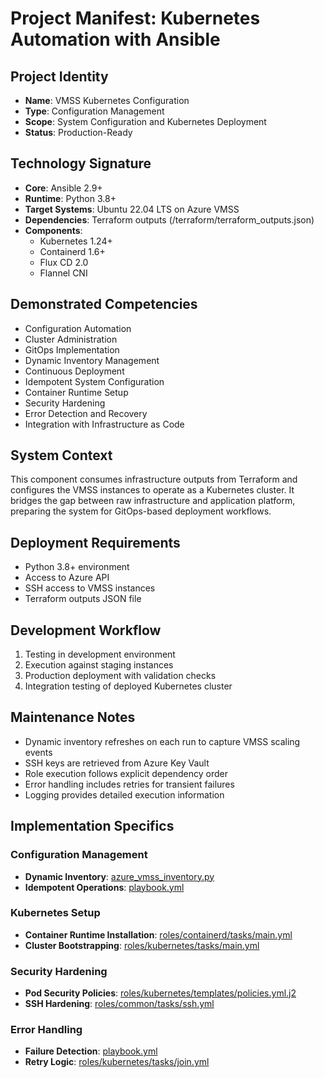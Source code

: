 # Project Manifest: Kubernetes Automation with Ansible

## Project Identity
- **Name**: VMSS Kubernetes Configuration
- **Type**: Configuration Management
- **Scope**: System Configuration and Kubernetes Deployment
- **Status**: Production-Ready

## Technology Signature
- **Core**: Ansible 2.9+
- **Runtime**: Python 3.8+
- **Target Systems**: Ubuntu 22.04 LTS on Azure VMSS
- **Dependencies**: Terraform outputs (/terraform/terraform_outputs.json)
- **Components**:
  - Kubernetes 1.24+
  - Containerd 1.6+
  - Flux CD 2.0
  - Flannel CNI

## Demonstrated Competencies
- Configuration Automation
- Cluster Administration
- GitOps Implementation
- Dynamic Inventory Management
- Continuous Deployment
- Idempotent System Configuration
- Container Runtime Setup
- Security Hardening
- Error Detection and Recovery
- Integration with Infrastructure as Code

## System Context
This component consumes infrastructure outputs from Terraform and configures the VMSS instances to operate as a Kubernetes cluster. It bridges the gap between raw infrastructure and application platform, preparing the system for GitOps-based deployment workflows.

## Deployment Requirements
- Python 3.8+ environment
- Access to Azure API
- SSH access to VMSS instances
- Terraform outputs JSON file

## Development Workflow
1. Testing in development environment
2. Execution against staging instances
3. Production deployment with validation checks
4. Integration testing of deployed Kubernetes cluster

## Maintenance Notes
- Dynamic inventory refreshes on each run to capture VMSS scaling events
- SSH keys are retrieved from Azure Key Vault
- Role execution follows explicit dependency order
- Error handling includes retries for transient failures
- Logging provides detailed execution information

## Implementation Specifics

### Configuration Management
- **Dynamic Inventory**: [azure_vmss_inventory.py](./azure_vmss_inventory.py)
- **Idempotent Operations**: [playbook.yml](./playbook.yml)

### Kubernetes Setup
- **Container Runtime Installation**: [roles/containerd/tasks/main.yml](./roles/containerd/tasks/main.yml)
- **Cluster Bootstrapping**: [roles/kubernetes/tasks/main.yml](./roles/kubernetes/tasks/main.yml)

### Security Hardening
- **Pod Security Policies**: [roles/kubernetes/templates/policies.yml.j2](./roles/kubernetes/templates/policies.yml.j2)
- **SSH Hardening**: [roles/common/tasks/ssh.yml](./roles/common/tasks/ssh.yml)

### Error Handling
- **Failure Detection**: [playbook.yml](./playbook.yml#L15-L25)
- **Retry Logic**: [roles/kubernetes/tasks/join.yml](./roles/kubernetes/tasks/join.yml#L10-L15)